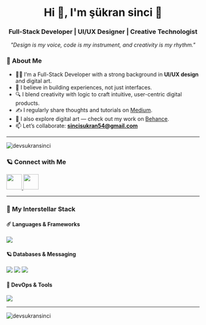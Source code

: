 
<h1 align="center">Hi 👋, I'm şükran sinci 🚀</h1>

<h3 align="center">Full-Stack Developer | UI/UX Designer | Creative Technologist </h3>

<p align="center">
  <i>"Design is my voice, code is my instrument, and creativity is my rhythm."</i>
</p>

### 🎯 About Me

- 👩‍💻 I’m a Full-Stack Developer with a strong background in **UI/UX design** and digital art.
- 🎨 I believe in building experiences, not just interfaces.
- 🔍 I blend creativity with logic to craft intuitive, user-centric digital products.
- ✍️ I regularly share thoughts and tutorials on [Medium](https://medium.com/@sincisukran).
- 🎻 I also explore digital art — check out my work on [Behance](https://www.behance.net/skransinci).
- 📫 Let’s collaborate: **sincisukran54@gmail.com**

---
  

  
 <img src="https://github-profile-trophy.vercel.app/?username=devsukransinci" alt="devsukransinci" /></a> </p>
 
 


  




### 🪐 Connect with Me  
<p align="left">
  <a href="https://linkedin.com/in/şükransinci" target="_blank">
    <img src="https://skillicons.dev/icons?i=linkedin" height="40"/>
  </a>
  <a href="https://medium.com/@sincisukran" target="_blank">
    <img src="https://skillicons.dev/icons?i=medium" height="40"/>
  </a>
</p>

---

### 🚀 My Interstellar Stack

#### ☄️ Languages & Frameworks  
<p>
  <img src="https://skillicons.dev/icons?i=java,ts,nodejs,react,spring,angular" />
</p>

#### 🪐 Databases & Messaging  
<p>
  <img src="https://skillicons.dev/icons?i=mongodb,mysql,postgres" />
  <img src="https://img.shields.io/badge/Kafka-black?logo=apachekafka&style=flat"/>
  <img src="https://img.shields.io/badge/RabbitMQ-FF6600?logo=rabbitmq&style=flat"/>
</p>

#### 🌠 DevOps & Tools  
<p>
  <img src="https://skillicons.dev/icons?i=docker,kubernetes,git,github,postman,vercel" />
</p>

---



<p><img align="center" src="https://github-readme-streak-stats.herokuapp.com/?user=devsukransinci&" alt="devsukransinci" /></p>




